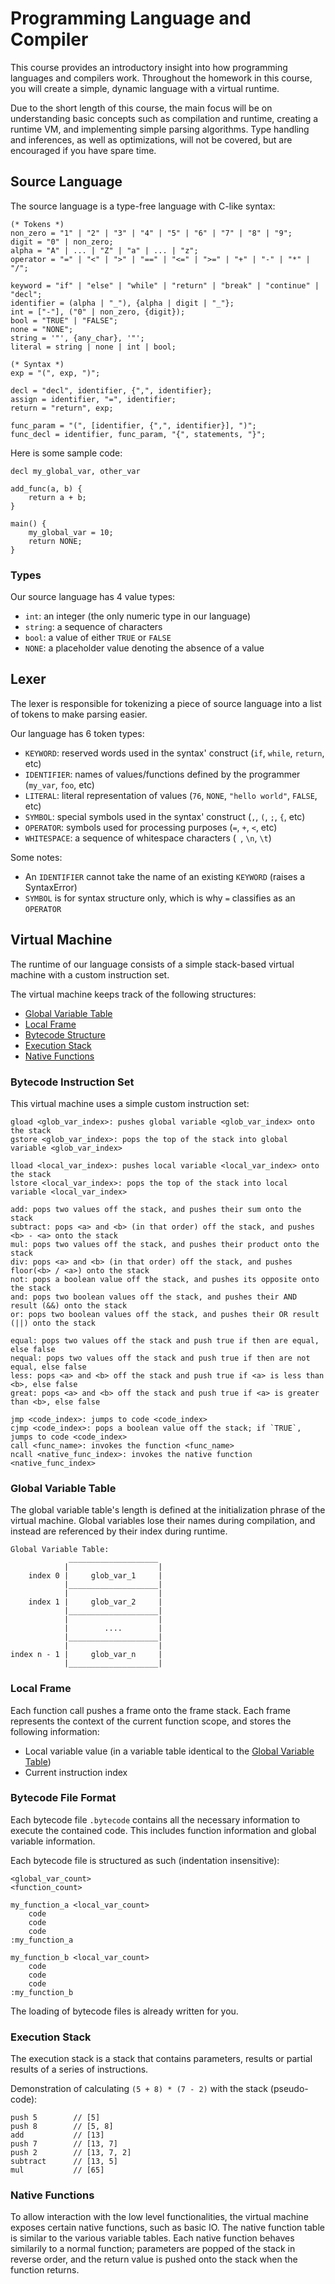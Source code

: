 # Programming Language and Compiler

This course provides an introductory insight into how programming languages and compilers work. Throughout the homework in this course, you will create a simple, dynamic language with a virtual runtime.

Due to the short length of this course, the main focus will be on understanding basic concepts such as compilation and runtime, creating a runtime VM, and implementing simple parsing algorithms. Type handling and inferences, as well as optimizations, will not be covered, but are encouraged if you have spare time.

## Source Language

The source language is a type-free language with C-like syntax:

```
(* Tokens *)
non_zero = "1" | "2" | "3" | "4" | "5" | "6" | "7" | "8" | "9";
digit = "0" | non_zero;
alpha = "A" | ... | "Z" | "a" | ... | "z";
operator = "=" | "<" | ">" | "==" | "<=" | ">=" | "+" | "-" | "*" | "/";

keyword = "if" | "else" | "while" | "return" | "break" | "continue" | "decl";
identifier = (alpha | "_"), {alpha | digit | "_"};
int = ["-"], ("0" | non_zero, {digit});
bool = "TRUE" | "FALSE";
none = "NONE";
string = '"', {any_char}, '"';
literal = string | none | int | bool;

(* Syntax *)
exp = "(", exp, ")";

decl = "decl", identifier, {",", identifier};
assign = identifier, "=", identifier;
return = "return", exp;

func_param = "(", [identifier, {",", identifier}], ")";
func_decl = identifier, func_param, "{", statements, "}";
```

Here is some sample code:

```
decl my_global_var, other_var

add_func(a, b) {
    return a + b;
}

main() {
    my_global_var = 10;
    return NONE;
}
```

### Types

Our source language has 4 value types:
- `int`: an integer (the only numeric type in our language)
- `string`: a sequence of characters
- `bool`: a value of either `TRUE` or `FALSE`
- `NONE`: a placeholder value denoting the absence of a value

## Lexer

The lexer is responsible for tokenizing a piece of source language into a list of tokens to make parsing easier.

Our language has 6 token types:
- `KEYWORD`: reserved words used in the syntax' construct (`if`, `while`, `return`, etc)
- `IDENTIFIER`: names of values/functions defined by the programmer (`my_var`, `foo`, etc)
- `LITERAL`: literal representation of values (`76`, `NONE`, `"hello world"`, `FALSE`, etc)
- `SYMBOL`: special symbols used in the syntax' construct (`,`, `(`, `;`, `{`, etc)
- `OPERATOR`: symbols used for processing purposes (`=`, `+`, `<`, etc)
- `WHITESPACE`: a sequence of whitespace characters (` `, `\n`, `\t`)

Some notes:
- An `IDENTIFIER` cannot take the name of an existing `KEYWORD` (raises a SyntaxError)
- `SYMBOL` is for syntax structure only, which is why `=` classifies as an `OPERATOR`

## Virtual Machine

The runtime of our language consists of a simple stack-based virtual machine with a custom instruction set.

The virtual machine keeps track of the following structures:
- [Global Variable Table](#global-variable-table)
- [Local Frame](#local-frame)
- [Bytecode Structure](#bytecode-file-format)
- [Execution Stack](#execution-stack)
- [Native Functions](#native-functions)

### Bytecode Instruction Set

This virtual machine uses a simple custom instruction set:

```
gload <glob_var_index>: pushes global variable <glob_var_index> onto the stack
gstore <glob_var_index>: pops the top of the stack into global variable <glob_var_index>

lload <local_var_index>: pushes local variable <local_var_index> onto the stack
lstore <local_var_index>: pops the top of the stack into local variable <local_var_index>

add: pops two values off the stack, and pushes their sum onto the stack
subtract: pops <a> and <b> (in that order) off the stack, and pushes <b> - <a> onto the stack
mul: pops two values off the stack, and pushes their product onto the stack
div: pops <a> and <b> (in that order) off the stack, and pushes floor(<b> / <a>) onto the stack
not: pops a boolean value off the stack, and pushes its opposite onto the stack
and: pops two boolean values off the stack, and pushes their AND result (&&) onto the stack
or: pops two boolean values off the stack, and pushes their OR result (||) onto the stack

equal: pops two values off the stack and push true if then are equal, else false
nequal: pops two values off the stack and push true if then are not equal, else false
less: pops <a> and <b> off the stack and push true if <a> is less than <b>, else false
great: pops <a> and <b> off the stack and push true if <a> is greater than <b>, else false

jmp <code_index>: jumps to code <code_index>
cjmp <code_index>: pops a boolean value off the stack; if `TRUE`, jumps to code <code_index>
call <func_name>: invokes the function <func_name>
ncall <native_func_index>: invokes the native function <native_func_index>
```

### Global Variable Table

The global variable table's length is defined at the initialization phrase of the virtual machine. Global variables lose their names during compilation, and instead are referenced by their index during runtime.

```
Global Variable Table:
             ____________________
            |                    |
    index 0 |     glob_var_1     |
            |____________________|
            |                    |
    index 1 |     glob_var_2     |
            |____________________|
            |                    |
            |        ....        |
            |____________________|
            |                    |
index n - 1 |     glob_var_n     |
            |____________________|
```

### Local Frame

Each function call pushes a frame onto the frame stack. Each frame represents the context of the current function scope, and stores the following information:

- Local variable value (in a variable table identical to the [Global Variable Table](#GlobalVariableTable))
- Current instruction index

### Bytecode File Format

Each bytecode file `.bytecode` contains all the necessary information to execute the contained code. This includes function information and global variable information.

Each bytecode file is structured as such (indentation insensitive):

```
<global_var_count>
<function_count>

my_function_a <local_var_count>
    code
    code
    code
:my_function_a

my_function_b <local_var_count>
    code
    code
    code
:my_function_b
```

The loading of bytecode files is already written for you.

### Execution Stack

The execution stack is a stack that contains parameters, results or partial results of a series of instructions.

Demonstration of calculating `(5 + 8) * (7 - 2)` with the stack (pseudo-code):

```
push 5        // [5]
push 8        // [5, 8]
add           // [13]
push 7        // [13, 7]
push 2        // [13, 7, 2]
subtract      // [13, 5]
mul           // [65]
```

### Native Functions

To allow interaction with the low level functionalities, the virtual machine exposes certain native functions, such as basic IO. The native function table is similar to the various variable tables. Each native function behaves similarily to a normal function; parameters are popped of the stack in reverse order, and the return value is pushed onto the stack when the function returns.